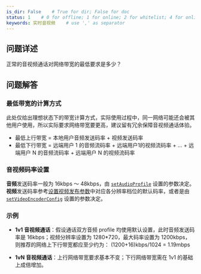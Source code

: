 ```yaml
---
is_dir: False    # True for dir; False for doc
status: 1    # 0 for offline; 1 for online; 2 for whitelist; 4 for online but hidden in TOC
keywords: 实时音视频    # use ',' as separator
---
```


## 问题详述
正常的音视频通话对网络带宽的最低要求是多少？

## 问题解答

### 最低带宽的计算方式

此处仅给出理想状态下的带宽计算方式，实际使用过程中，同一网络可能还会被其他用户使用，所以实际要求网络带宽要更高，建议留有冗余保障音视频通话体验。

- 最低上行带宽 = 本地用户音频发送码率 + 视频发送码率
- 最低下行带宽 = 远端用户 1 的音频流码率 + 远端用户1的视频流码率 + … + 远端用户 N 的音频流码率 + 远端用户 N 的视频流码率

### 音视频码率设置

**音频**发送码率一般为 16kbps ～ 48kbps，由 [`setAudioProfile`](Windows-keytype#audioprofiletype) 设置的参数决定。
**视频**发送码率参考[设置视频发布参数](70122)中对应各分辨率档位的默认码率，或者是由 [`setVideoEncoderConfig`](Windows-api#IRTCVideo-setvideoencoderconfig) 设置的参数决定。

### 示例

- **1v1 音视频通话**：假设通话双方音频 profile 均使用默认设置，此时音频发送码率是 16kbps；视频分辨率设置为 1280*720，最大码率设置为 1200kbps，则推荐的网络上下行带宽都应至少约为：
   (1200+16)kbps/1024 = 1.19mbps

- **1vN 音视频通话**：上行网络带宽要求基本不变；下行网络带宽需在 1v1 的基础上成倍增加。
